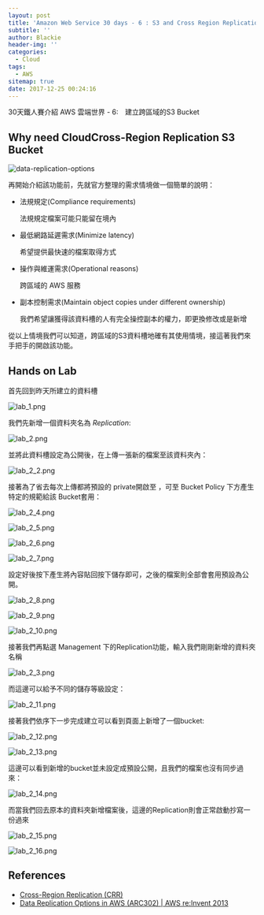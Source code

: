 ```yaml
---
layout: post
title: 'Amazon Web Service 30 days - 6 : S3 and Cross Region Replication'
subtitle: ''
author: Blackie
header-img: ''
categories:
  - Cloud
tags:
  - AWS
sitemap: true
date: 2017-12-25 00:24:16
---
```


<!-- More -->

30天鐵人賽介紹 AWS 雲端世界 - 6:　建立跨區域的S3 Bucket

<!-- More -->

## Why need CloudCross-Region Replication S3 Bucket ##

![data-replication-options](data-replication-options.jpg)

再開始介紹該功能前，先就官方整理的需求情境做一個簡單的說明：

- 法規規定(Compliance requirements)

    法規規定檔案可能只能留在境內

- 最低網路延遲需求(Minimize latency)

    希望提供最快速的檔案取得方式

- 操作與維運需求(Operational reasons)

    跨區域的 AWS 服務

- 副本控制需求(Maintain object copies under different ownership)

    我們希望讓獲得該資料槽的人有完全操控副本的權力，即更換修改或是新增

從以上情境我們可以知道，跨區域的S3資料槽地確有其使用情境，接這著我們來手把手的開啟該功能。

## Hands on Lab ##

首先回到昨天所建立的資料槽

![lab_1.png](lab_1.png)

我們先新增一個資料夾名為 *Replication*:

![lab_2.png](lab_2.png)

並將此資料槽設定為公開後，在上傳一張新的檔案至該資料夾內：

![lab_2_2.png](lab_2_2.png)

接著為了省去每次上傳都將預設的 private開啟至 ，可至 Bucket Policy 下方產生特定的規範給該 Bucket套用：

![lab_2_4.png](lab_2_4.png)

![lab_2_5.png](lab_2_5.png)

![lab_2_6.png](lab_2_6.png)

![lab_2_7.png](lab_2_7.png)

設定好後按下產生將內容貼回按下儲存即可，之後的檔案則全部會套用預設為公開。

![lab_2_8.png](lab_2_8.png)

![lab_2_9.png](lab_2_9.png)

![lab_2_10.png](lab_2_10.png)

接著我們再點選 Management 下的Replication功能，輸入我們剛剛新增的資料夾名稱

![lab_2_3.png](lab_2_3.png)

而這邊可以給予不同的儲存等級設定：

![lab_2_11.png](lab_2_11.png)

接著我們依序下一步完成建立可以看到頁面上新增了一個bucket:

![lab_2_12.png](lab_2_12.png)

![lab_2_13.png](lab_2_13.png)

這邊可以看到新增的bucket並未設定成預設公開，且我們的檔案也沒有同步過來：

![lab_2_14.png](lab_2_14.png)

而當我們回去原本的資料夾新增檔案後，這邊的Replication則會正常啟動抄寫一份過來

![lab_2_15.png](lab_2_15.png)

![lab_2_16.png](lab_2_16.png)

## References ##

- [Cross-Region Replication (CRR)](http://docs.aws.amazon.com/AmazonS3/latest/dev/crr.html)
- [Data Replication Options in AWS (ARC302) | AWS re:Invent 2013](https://www.slideshare.net/AmazonWebServices/massive-message-processing-with-amazon-sqs-and-amazon-dynamodb-arc301-aws-reinvent-2013-28420896)